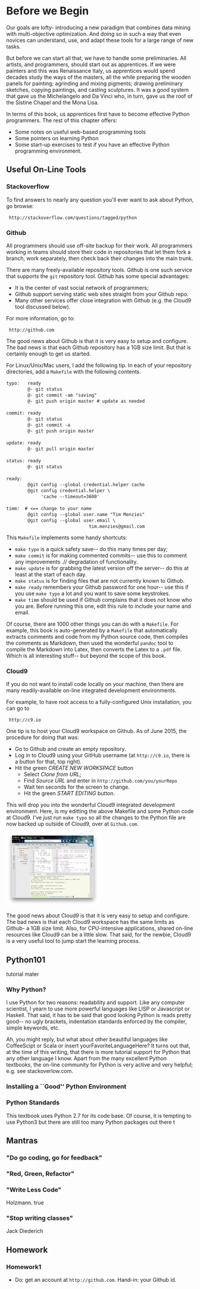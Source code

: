 # Before we Begin

Our goals are lofty- introducing a new paradigm that combines data mining with multi-objective optimization.
And doing so in such a way that even novices can understand, use, and adapt these tools for a large range of
new tasks.

But before we can start all that, we have to handle some preliminaries.
All artists, and programmers, should start out as
apprentices. If we were painters and this was
Renaissance Italy, us apprentices would spend
decades study the ways of the masters, all the while
preparing the wooden panels for painting; agrinding
and mixing pigments; drawing preliminary sketches,
copying paintings, and casting sculptures. It was a
good system  that gave us the Michelangelo and Da
Vinci who, in turn, gave us the roof of the Sistine
Chapel and the Mona Lisa.

In terms of this book, us apprentices first have to become effective Python programmers.
The rest of this chapter offers:

+ Some notes on useful web-based programming tools
+ Some pointers on learning Python
+ Some start-up exercises to test if you have an effective Python programming environment.

## Useful On-Line Tools

### Stackoverflow

To find answers to nearly any question you'll ever want to ask about Python, go browse:

     http://stackoverflow.com/questions/tagged/python

### Github

All programmers should use off-site backup for their work. All programmers working in teams
should store their code in repositories that let them fork a branch, work separately, then
check back their changes into the main trunk.

There are many freely-available repository tools. Github is one such service that supports
the `git` repository tool.
Github has some special advantages:

+ It is the center of vast social network of programmers;
+ Github support serving static web sites straight from your Github repo.
+ Many other services offer close integration with Github (e.g. the Cloud9 tool discussed below).

For more information, go to:

     http://github.com

The good news about Github is that it is very easy to setup and configure. The bad news is that each Github
repository has a 1GB size limit. But that is certainly enough to get us started.


For Linux/Unix/Mac users, I add the following tip.
In each of your repository directories,
add a `Makefile` with the following contents. 

```
typo:   ready
        @- git status
        @- git commit -am "saving"
        @- git push origin master # update as needed

commit: ready
        @- git status
        @- git commit -a
        @- git push origin master

update: ready
        @- git pull origin master

status: ready
        @- git status

ready:
        @git config --global credential.helper cache
        @git config credential.helper \
		     'cache --timeout=3600'

timm:  # <== change to your name
        @git config --global user.name "Tim Menzies"
        @git config --global user.email \
		                       tim.menzies@gmail.com
```

This `Makefile` implements some handy shortcuts:

+ `make typo` is a quick safety save-- do this many times per day;
+ `make commit` is for making commented commits-- use this to comment any improvements .// degradation of functionality.
+ `make update` is for grabbing the latest version off the server-- do this at least at the start of each day.
+ `make status` is for finding files that are not currently known to Github.
+ `make ready` remembers your Github password for one hour-- use this if you use `make typo` a lot and you want
to save some keystrokes.
+ `make timm` should be used if Github complains that it does not know who you are.
  Before running this one, edit this rule
  to include your name and email.

Of course, there are 1000 other things you can do with a `Makefile`. For example, this book is auto-generated
by a `Makefile` that automatically extracts comments and code from my Python source code, then compiles
the comments as Markdown, then used the wonderful `pandoc` tool to compile the Markdown into Latex, then converts
the Latex to a `.pdf` file. Which is all interesting stuff-- but beyond the scope of this book.

### Cloud9

If you do not want to install code locally on your machine, then there are many readily-available
on-line integrated development environments. 

For example, to have root access to a fully-configured Unix installation, you can go to

     http://c9.io

One tip is to host your Cloud9 workspace on Github. As of June 2015, the procedure for doing that was:

+ Go to Github and create an empty repository.
+ Log in to Cloud9 using your GitHub username (at `http://c9.io`, there is a button for that, top right).
+ Hit the green _CREATE NEW WORKSPACE_ button
    + Select _Clone from URL_;
    + Find _Source URL_ and enter in `http://github.com/you/yourRepo`
	+ Wait ten seconds for the screen to change.
	+ Hit the green _START EDITING_ button. 

This will drop you into the wonderful Cloud9 integrated development environment. Here, is my editting the above
Makefile and some Python code at Cloud9.  I've just run `make typo` so all the changes to the Python file
are now backed up outside of Cloud9, over at `Github.com`.

![The Cloud9 on-line IDE.](img/c9400.png)

The good news about Cloud9 is that it is very easy to setup and configure. The bad news is that each Cloud9
workspace has the same limits as Github- a 1GB size limit. Also, for CPU-intensive applications, shared
on-line resources like Cloud9 can be a little slow. That said, for the newbie,
Cloud9 is a very useful tool to jump start the learning process.

##  Python101

tutorial mater

### Why Python?

I use Python for two reasons: readability and support.
Like any computer scientist, I yearn to use more powerful languages
like LISP or Javascript or Haskell. That said,  it has to be said that good looking Python is
reads pretty
good-- no ugly brackets, indentation standards enforced by the compiler, simple keywords, etc.

Ah, you might reply, but what about other beautiful languages like CoffeeScipt or Scala or insert
yourFavoriteLanguageHere? It turns out that, at the time of this writing, that there is more tutorial
support for Python that any other language I know. Apart from the many excellent Python textbooks,
the on-line community for Python is very active and very helpful; e.g. see stackoverlow.com.


### Installing a ``Good'' Python Environment


### Python Standards

This textbook uses Python 2.7 for its code base. Of course, it is tempting to use Python3 but there
are still too many Python packages out there t

## Mantras


### "Do go coding, go for feedback"

### "Red, Green, Refactor"

### "Write Less Code"

Holzmann. true

### "Stop writing classes"

Jack Diederich

## Homework

### Homework1

+ Do: get an account at `http://github.com`. Hand-in: your Github id.



